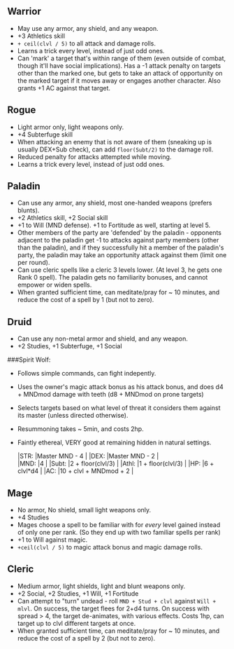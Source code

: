 Warrior
---------------

* May use any armor, any shield, and any weapon.
* +3 Athletics skill
* `+ ceil(clvl / 5)` to all attack and damage rolls.
* Learns a trick every level, instead of just odd ones.
* Can 'mark' a target that's within range of them (even outside of combat, though it'll have social implications). Has a -1 attack penalty on targets other than the marked one, but gets to take an attack of opportunity on the marked target if it moves away or engages another character. Also grants +1 AC against that target.

Rogue
--------------

* Light armor only, light weapons only.
* +4 Subterfuge skill
* When attacking an enemy that is not aware of them (sneaking up is usually DEX+Sub check), can add `floor(Subt/2)` to the damage roll.
* Reduced penalty for attacks attempted while moving.
* Learns a trick every level, instead of just odd ones.

Paladin
--------------

* Can use any armor, any shield, most one-handed weapons (prefers blunts).
* +2 Athletics skill, +2 Social skill
* +1 to Will (MND defense). +1 to Fortitude as well, starting at level 5.
* Other members of the party are 'defended' by the paladin - opponents adjacent to the paladin get -1 to attacks against party members (other than the paladin), and if they successfully hit a member of the paladin's party, the paladin may take an opportunity attack against them (limit one per round).
* Can use cleric spells like a cleric 3 levels lower. (At level 3, he gets one Rank 0 spell). The paladin gets no familiarity bonuses, and cannot empower or widen spells.
* When granted sufficient time, can meditate/pray for ~ 10 minutes, and reduce the cost of a spell by 1 (but not to zero).

Druid
--------------

* Can use any non-metal armor and shield, and any weapon.
* +2 Studies, +1 Subterfuge, +1 Social

###Spirit Wolf:

  * Follows simple commands, can fight indepently. 
  * Uses the owner's magic attack bonus as his attack bonus, and does d4 + MNDmod damage with teeth (d8 + MNDmod on prone targets)
  * Selects targets based on what level of threat it considers them against its master (unless directed otherwise).
  * Resummoning takes ~ 5min, and costs 2hp.
  * Faintly ethereal, VERY good at remaining hidden in natural settings.

    |STR:  |Master MND - 4          |
    |DEX:  |Master MND - 2          |  
    |MND:  |4                       |
    |Subt: |2 + floor(clvl/3)       |
    |Athl: |1 + floor(clvl/3)       |
    |HP:   |6 + clvl*d4             |
    |AC:   |10 + clvl + MNDmod + 2  |


Mage
---------------

* No armor, No shield, small light weapons only.
* +4 Studies
* Mages choose a spell to be familiar with for *every* level gained instead of only one per rank.  (So they end up with two familiar spells per rank)
* +1 to Will against magic.
* `+ceil(clvl / 5)` to magic attack bonus and magic damage rolls.

Cleric
---------------

* Medium armor, light shields, light and blunt weapons only.
* +2 Social, +2 Studies, +1 Will, +1 Fortitude
* Can attempt to "turn" undead - roll `MND + Stud + clvl` against `Will + mlvl`. On success, the target flees for 2+d4 turns. On success with spread > 4, the target de-animates, with various effects. Costs 1hp, can target up to clvl different targets at once.
* When granted sufficient time, can meditate/pray for ~ 10 minutes, and reduce the cost of a spell by 2 (but not to zero).

